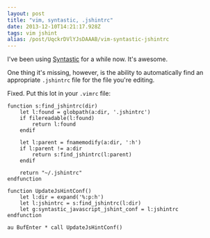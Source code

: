 ```yaml
---
layout: post
title: "vim, syntastic, .jshintrc"
date: 2013-12-10T14:21:17.928Z
tags: vim jshint
alias: /post/UqckrDVlYJsDAAAB/vim-syntastic-jshintrc
---
```


I've been using [Syntastic](https://github.com/scrooloose/syntastic) for a while now.
It's awesome.

One thing it's missing, however, is the ability to automatically find an appropriate
`.jshintrc` file for the file you're editing.

Fixed. Put this lot in your `.vimrc` file:

    function s:find_jshintrc(dir)
        let l:found = globpath(a:dir, '.jshintrc')
        if filereadable(l:found)
            return l:found
        endif
    
        let l:parent = fnamemodify(a:dir, ':h')
        if l:parent != a:dir
            return s:find_jshintrc(l:parent)
        endif
    
        return "~/.jshintrc"
    endfunction
    
    function UpdateJsHintConf()
        let l:dir = expand('%:p:h')
        let l:jshintrc = s:find_jshintrc(l:dir)
        let g:syntastic_javascript_jshint_conf = l:jshintrc
    endfunction
    
    au BufEnter * call UpdateJsHintConf()
    